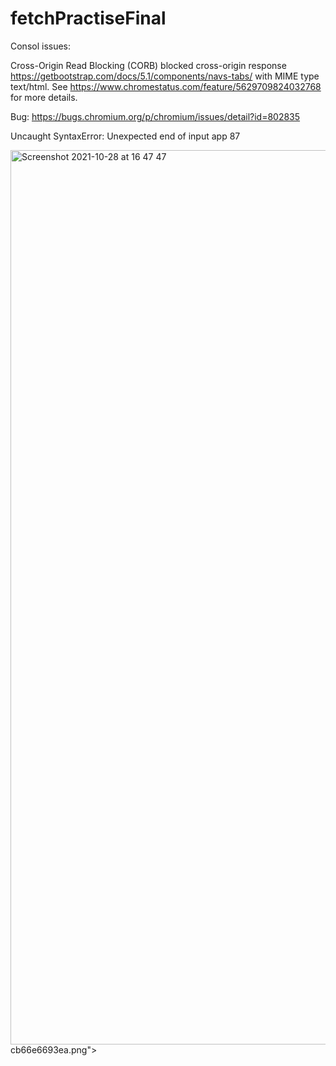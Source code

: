 # fetchPractiseFinal

Consol issues:

Cross-Origin Read Blocking (CORB) blocked cross-origin response
https://getbootstrap.com/docs/5.1/components/navs-tabs/ with MIME type text/html.
See https://www.chromestatus.com/feature/5629709824032768 for more details.

Bug: https://bugs.chromium.org/p/chromium/issues/detail?id=802835

Uncaught SyntaxError: Unexpected end of input app 87


<img width="1431" alt="Screenshot 2021-10-28 at 16 47 47" src="https://user-images.githubusercontent.com/59295431/139284780-b91e4f3e-42f8-429e-a36d-c9a315afab41.png">
cb66e6693ea.png">

